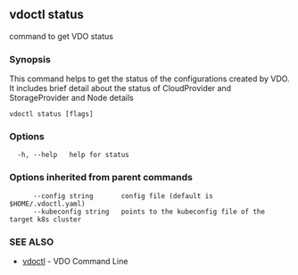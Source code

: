 ## vdoctl status

command to get VDO status

### Synopsis

This command helps to get the status of the configurations created by VDO.
It includes brief detail about the status of CloudProvider and StorageProvider and Node details

```
vdoctl status [flags]
```

### Options

```
  -h, --help   help for status
```

### Options inherited from parent commands

```
      --config string       config file (default is $HOME/.vdoctl.yaml)
      --kubeconfig string   points to the kubeconfig file of the target k8s cluster
```

### SEE ALSO

* [vdoctl](vdoctl.md)	 - VDO Command Line

